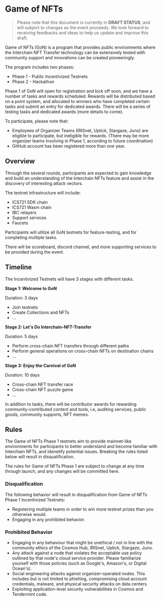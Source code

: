 # Game of NFTs

> Please note that this document is currently in **DRAFT STATUS**, and will subject to changes as the event proceeds. We look forward to receiving feedbacks and ideas to help us update and improve this draft.

Game of NFTs (GoN) is a program that provides public environments where the Interchain NFT Transfer technology can be extensively tested with community support and innovations can be created pioneeringly.

The program includes two phases:
- Phase 1 - Public Incentivized Testnets
- Phase 2 - Hackathon

Phase 1 of GoN will open for registration and kick off soon, and we have a number of tasks and rewards scheduled. Rewards will be distributed based on a point system, and allocated to winners who have completed certain tasks and submit an entry for dedicated awards. There will be a series of testing tasks and dedicated awards (more details to come).

To participate, please note that: 

- Employees of Organizer Teams (IRISnet, Uptick, Stargaze, Juno) are eligible to participate, but ineligible for rewards. (There may be more organizer teams involving in Phase 1, according to future coordination)
- GitHub account has been registered more than one year.

## Overview

Through the several rounds, participants are expected to gain knowledge and build an understanding of the Interchain NFTs feature and assist in the discovery of interesting attack vectors.	

The testnet infrastructure will include:

- ICS721 SDK chain
- ICS721 Wasm chain
- IBC relayers
- Support services
- Faucets

Participants will utilize all GoN testnets for feature-testing, and for completing multiple tasks.

There will be scoreboard, discord channel, and more supporting services to be provided during the event.

## Timeline

The Incentivized Testnets will have 3 stages with different tasks.

**Stage 1: Welcome to GoN**

Duration: 3 days

- Join testnets
- Create Collections and NFTs
- …

**Stage 2: Let's Do Interchain-NFT-Transfer**

Duration: 5 days

- Perform cross-chain NFT transfers through different paths
- Perform general operations on cross-chain NFTs on destination chains
- …


**Stage 3: Enjoy the Carnival of GoN**

Duration: 10 days

- Cross-chain NFT transfer race
- Cross-chain NFT puzzle game
- …

In addition to tasks, there will be contributor awards for rewarding community-contributed content and tools, i.e, auditing services, public goods, community supports, NFT memes.

## Rules

The Game of NFTs Phase 1 testnets aim to provide mainnet-like environments for participants to better understand and become familiar with Interchain NFTs, and idenetify potential issues. Breaking the rules listed below will result in disqualification.

The rules for Game of NFTs Phase 1 are subject to change at any time through launch, and any changes will be committed here.

### Disqualification

The following behavior will result in disqualification from Game of NFTs Phase 1 Incentivized Testnets:
- Registering multiple teams in order to win more testnet prizes than you otherwise would.
- Engaging in any prohibited behavior.


### Prohibited Behavior

- Engaging in any behaviour that might be unethical / not in line with the community ethics of the Cosmos Hub, IRISnet, Uptick, Stargaze, Juno.
- Any attack against a node that violates the acceptable use policy outlined by that node's cloud service provider. Please familiarize yourself with those policies (such as Google's, Amazon's, or Digital Ocean's).
- Social engineering attacks against organizer-operated nodes. This includes but is not limited to phishing, compromising cloud account credentials, malware, and physical security attacks on data centers.
- Exploiting application-level security vulnerabilities in Cosmos and Tendermint code.

